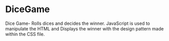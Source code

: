 # DiceGame
Dice Game- Rolls dices and decides the winner. JavaScript is used to manipulate the HTML and Displays the winner with the design pattern made within the CSS file.
